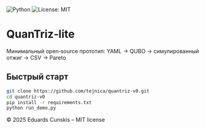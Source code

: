 ![Python](https://img.shields.io/badge/python-3.10%2B-blue)
![License: MIT](https://img.shields.io/badge/license-MIT-green)

# QuanTriz‑lite


Минимальный open‑source прототип: YAML → QUBO → симулированный отжиг → CSV → Pareto

## Быстрый старт

```bash
git clone https://github.com/tejnica/quantriz-v0.git
cd quantriz-v0
pip install -r requirements.txt
python run_demo.py
```

© 2025 Eduards Cunskis – MIT license
